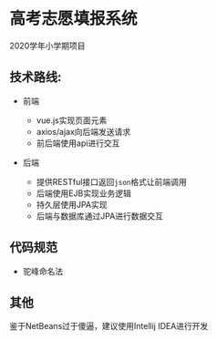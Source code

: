 # 高考志愿填报系统
2020学年小学期项目

## 技术路线:
- 前端
    - vue.js实现页面元素
    - axios/ajax向后端发送请求
    - 前后端使用api进行交互

- 后端
    - 提供RESTful接口返回`json`格式让前端调用
    - 后端使用EJB实现业务逻辑
    - 持久层使用JPA实现
    - 后端与数据库通过JPA进行数据交互

## 代码规范
- 驼峰命名法

## 其他
鉴于NetBeans过于傻逼，建议使用Intellij IDEA进行开发
